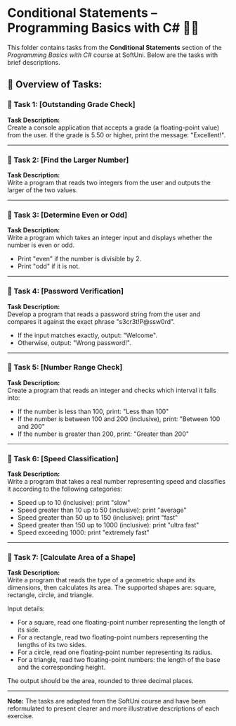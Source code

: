 # Conditional Statements – Programming Basics with C# 🧑‍💻

This folder contains tasks from the **Conditional Statements** section of the _Programming Basics with C#_ course at SoftUni. Below are the tasks with brief descriptions.

## 🔧 Overview of Tasks:

### 📝 Task 1: [Outstanding Grade Check]  
**Task Description:**  
Create a console application that accepts a grade (a floating-point value) from the user. If the grade is 5.50 or higher, print the message: "Excellent!".

---

### 📝 Task 2: [Find the Larger Number]  
**Task Description:**  
Write a program that reads two integers from the user and outputs the larger of the two values.

---

### 📝 Task 3: [Determine Even or Odd]  
**Task Description:**  
Write a program which takes an integer input and displays whether the number is even or odd.

- Print "even" if the number is divisible by 2.  
- Print "odd" if it is not.

---

### 📝 Task 4: [Password Verification]  
**Task Description:**  
Develop a program that reads a password string from the user and compares it against the exact phrase "s3cr3t!P@ssw0rd".

- If the input matches exactly, output: "Welcome".  
- Otherwise, output: "Wrong password!".

---

### 📝 Task 5: [Number Range Check]  
**Task Description:**  
Create a program that reads an integer and checks which interval it falls into:

- If the number is less than 100, print: "Less than 100"  
- If the number is between 100 and 200 (inclusive), print: "Between 100 and 200"  
- If the number is greater than 200, print: "Greater than 200"

---

### 📝 Task 6: [Speed Classification]  
**Task Description:**  
Write a program that takes a real number representing speed and classifies it according to the following categories:

- Speed up to 10 (inclusive): print "slow"  
- Speed greater than 10 up to 50 (inclusive): print "average"  
- Speed greater than 50 up to 150 (inclusive): print "fast"  
- Speed greater than 150 up to 1000 (inclusive): print "ultra fast"  
- Speed exceeding 1000: print "extremely fast"

---

### 📝 Task 7: [Calculate Area of a Shape]  
**Task Description:**  
Write a program that reads the type of a geometric shape and its dimensions, then calculates its area. The supported shapes are: square, rectangle, circle, and triangle.

Input details:  
- For a square, read one floating-point number representing the length of its side.  
- For a rectangle, read two floating-point numbers representing the lengths of its two sides.  
- For a circle, read one floating-point number representing its radius.  
- For a triangle, read two floating-point numbers: the length of the base and the corresponding height.

The output should be the area, rounded to three decimal places.

---

**Note:** The tasks are adapted from the SoftUni course and have been reformulated to present clearer and more illustrative descriptions of each exercise.
